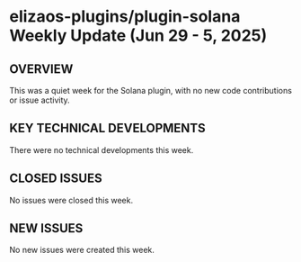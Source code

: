 # elizaos-plugins/plugin-solana Weekly Update (Jun 29 - 5, 2025)
## OVERVIEW
This was a quiet week for the Solana plugin, with no new code contributions or issue activity.

## KEY TECHNICAL DEVELOPMENTS
There were no technical developments this week.

## CLOSED ISSUES
No issues were closed this week.

## NEW ISSUES
No new issues were created this week.